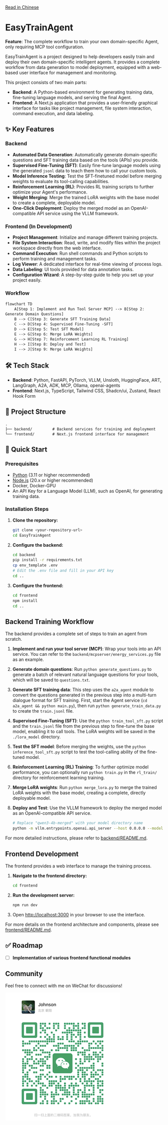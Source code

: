 [Read in Chinese](./README_ZH.md)

# EasyTrainAgent
**Feature**: The complete workflow to train your own domain-specific Agent, only requiring MCP tool configuration.

EasyTrainAgent is a project designed to help developers easily train and deploy their own domain-specific intelligent agents. It provides a complete workflow from data generation to model deployment, equipped with a web-based user interface for management and monitoring.

This project consists of two main parts:
- **Backend**: A Python-based environment for generating training data, fine-tuning language models, and serving the final Agent.
- **Frontend**: A Next.js application that provides a user-friendly graphical interface for tasks like project management, file system interaction, command execution, and data labeling.

## ✨ Key Features

### Backend
- **Automated Data Generation**: Automatically generate domain-specific questions and SFT training data based on the tools (APIs) you provide.
- **Supervised Fine-Tuning (SFT)**: Easily fine-tune language models using the generated `jsonl` data to teach them how to call your custom tools.
- **Model Inference Testing**: Test the SFT-finetuned model before merging weights to evaluate its tool-calling capabilities.
- **Reinforcement Learning (RL)**: Provides RL training scripts to further optimize your Agent's performance.
- **Weight Merging**: Merge the trained LoRA weights with the base model to create a complete, deployable model.
- **One-Click Deployment**: Deploy the merged model as an OpenAI-compatible API service using the VLLM framework.

### Frontend (In Development)
- **Project Management**: Initialize and manage different training projects.
- **File System Interaction**: Read, write, and modify files within the project workspace directly from the web interface.
- **Command Execution**: Run shell commands and Python scripts to perform training and management tasks.
- **Log Viewer**: A dedicated interface for real-time viewing of process logs.
- **Data Labeling**: UI tools provided for data annotation tasks.
- **Configuration Wizard**: A step-by-step guide to help you set up your project easily.

### Workflow
```mermaid
flowchart TD
    A[Step 1: Implement and Run Tool Server MCP] --> B[Step 2: Generate Domain Questions]
    B --> C[Step 3: Generate SFT Training Data]
    C --> D[Step 4: Supervised Fine-Tuning -SFT]
    D --> E[Step 5: Test SFT Model]
    E --> G[Step 6: Merge LoRA Weights]
    G --> H[Step 7: Reinforcement Learning RL Training]
    H --> I[Step 8: Deploy and Test]
    I --> J[Step 9: Merge LoRA Weights]
```

## 🛠️ Tech Stack

- **Backend**: Python, FastAPI, PyTorch, VLLM, Unsloth, HuggingFace, ART, LangGraph, A2A, ADK, MCP, Ollama, openai-agents
- **Frontend**: Next.js, TypeScript, Tailwind CSS, Shadcn/ui, Zustand, React Hook Form

## 📂 Project Structure

```
.
├── backend/         # Backend services for training and deployment
└── frontend/        # Next.js frontend interface for management
```

## 🚀 Quick Start

### Prerequisites

- [Python](https://www.python.org/) (3.11 or higher recommended)
- [Node.js](https://nodejs.org/) (20.x or higher recommended)
- Docker, Docker-GPU
- An API Key for a Language Model (LLM), such as OpenAI, for generating training data.

### Installation Steps

1.  **Clone the repository:**
    ```bash
    git clone <your-repository-url>
    cd EasyTrainAgent
    ```

2.  **Configure the backend:**
    ```bash
    cd backend
    pip install -r requirements.txt
    cp env_template .env
    # Edit the .env file and fill in your API key
    cd ..
    ```

3.  **Configure the frontend:**
    ```bash
    cd frontend
    npm install
    cd ..
    ```

## Backend Training Workflow

The backend provides a complete set of steps to train an agent from scratch.

1.  **Implement and run your tool server (MCP)**: Wrap your tools into an API service. You can refer to the `backend/mcpserver/energy_services.py` file as an example.

2.  **Generate domain questions**: Run `python generate_questions.py` to generate a batch of relevant natural language questions for your tools, which will be saved to `questions.txt`.

3.  **Generate SFT training data**: This step uses the `a2a_agent` module to convert the questions generated in the previous step into a multi-turn dialogue format for SFT training. First, start the Agent service (`cd a2a_agent && python main.py`), then run `python generate_train_data.py` to create the `train.jsonl` file.

4.  **Supervised Fine-Tuning (SFT)**: Use the `python train_tool_sft.py` script and the `train.jsonl` file from the previous step to fine-tune the base model, enabling it to call tools. The LoRA weights will be saved in the `./lora_model` directory.

5.  **Test the SFT model**: Before merging the weights, use the `python inference_tool_sft.py` script to test the tool-calling ability of the fine-tuned model.

6.  **Reinforcement Learning (RL) Training**: To further optimize model performance, you can optionally run `python train.py` in the `rl_train/` directory for reinforcement learning training.

7.  **Merge LoRA weights**: Run `python merge_lora.py` to merge the trained LoRA weights with the base model, creating a complete, directly deployable model.

8.  **Deploy and Test**: Use the VLLM framework to deploy the merged model as an OpenAI-compatible API service.
    ```bash
    # Replace "qwen3-4b-merged" with your model directory name
    python -m vllm.entrypoints.openai.api_server --host 0.0.0.0 --model qwen3-4b-merged
    ```

For more detailed instructions, please refer to [backend/README.md](backend/README.md).

## Frontend Development

The frontend provides a web interface to manage the training process.

1.  **Navigate to the frontend directory:**
    ```bash
    cd frontend
    ```

2.  **Run the development server:**
    ```bash
    npm run dev
    ```

3.  Open [http://localhost:3000](http://localhost:3000) in your browser to use the interface.

For more details on the frontend architecture and components, please see [frontend/README.md](frontend/README.md).

## ✅ Roadmap

- [ ] **Implementation of various frontend functional modules**

## Community

Feel free to connect with me on WeChat for discussions!

![weichat.png](docs%2Fweichat.png)
